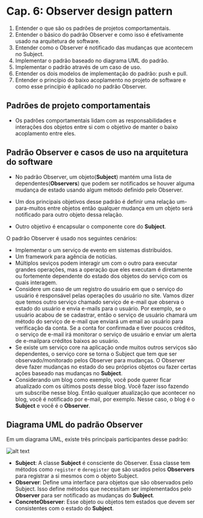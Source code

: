 # Cap. 6: Observer design pattern

1. Entender o que são os padrões de projetos comportamentais.
2. Entender o básico do padrão Observer e como isso é efetivamente usado na arquitetura de software.
3. Entender como o Observer é notificado das mudanças que acontecem no Subject.
4. Implementar o padrão baseado no diagrama UML do padrão.
5. Implementar o padrão através de um caso de uso.
5. Entender os dois modelos de implementação do padrão: push e pull.
6. Entender o princípio do baixo acoplamento no projeto de software e como esse princípio é aplicado no padrão Observer.

## Padrões de projeto comportamentais

- Os padrões comportamentais lidam com as responsabilidades e interações dos objetos entre si com o objetivo de manter o baixo acoplamento entre eles.

## Padrão Observer e casos de uso na arquitetura do software

- No padrão Observer, um objeto(**Subject**) mantém uma lista de dependentes(**Observers**) que podem ser notificados se houver alguma mudança de estado usando algum método definido pelo Observer.

- Um dos principais objetivos desse padrão é definir uma relação um-para-muitos entre objetos então qualquer mudança em um objeto será notificado para outro objeto dessa relação.

- Outro objetivo é encapsular o componente core do **Subject**.

O padrão Observer é usado nos seguintes cenários:

- Implementar o um serviço de evento em sistemas distribuídos.
- Um framework para agência de notícias.
- Múltiplos seviços podem interagir um com o outro para executar grandes operações, mas a operação que eles executam é diretamente ou fortemente dependente do estado dos objetos do serviço com os quais interagem.
- Considere um caso de um registro do usuário em que o serviço do usuário é responsável pelas operações do usuário no site. Vamos dizer que temos outro serviço chamado serviço de e-mail que observa o estado do usuário e envia e-mails para o usuário. Por exemplo, se o usuário acabou de se cadastrar, então o serviço de usuário chamará um método do serviço de e-mail que enviará um email ao usuário para verificação da conta. Se a conta for confirmada e tiver poucos créditos, o serviço de e-mail irá monitorar o serviço de usuário e enviar um alerta de e-mailpara créditos baixos ao usuário.
- Se existe um serviço core na aplicação onde muitos outros serviços são dependentes, o serviço core se torna o Subject que tem que ser observado/monitorado pelos Observer para mudanças. O Observer deve fazer mudanças no estado do seu próprios objetos ou fazer certas ações baseado nas mudanças no **Subject**.
- Considerando um blog como exemplo, você pode querer ficar atualizado com os últimos posts desse blog. Você fazer isso fazendo um subscribe nesse blog. Então qualquer atualização que acontecer no blog, você é notificado por e-mail, por exemplo. Nesse caso, o blog é o **Subject** e você é o **Observer**.

## Diagrama UML do padrão Observer

Em um diagrama UML, existe três principais participantes desse padrão:

![alt text](https://upload.wikimedia.org/wikipedia/commons/thumb/8/8d/Observer.svg/500px-Observer.svg.png)

- **Subject**: A classe **Subject** é consciente do Observer. Essa classe tem métodos como `register` e `deregister` que são usados pelos **Observers** para registrar a si mesmos com o objeto Subject.
- **Observer**: Define uma interface para objetos que são observados pelo Subject. Isso define métodos que necessitam ser implementados pelo **Observer** para ser notificado as mudanças do **Subject**.
- **ConcreteObserver**: Esse objeto ou objetos tem estados que devem ser consistentes com o estado do **Subject**.
